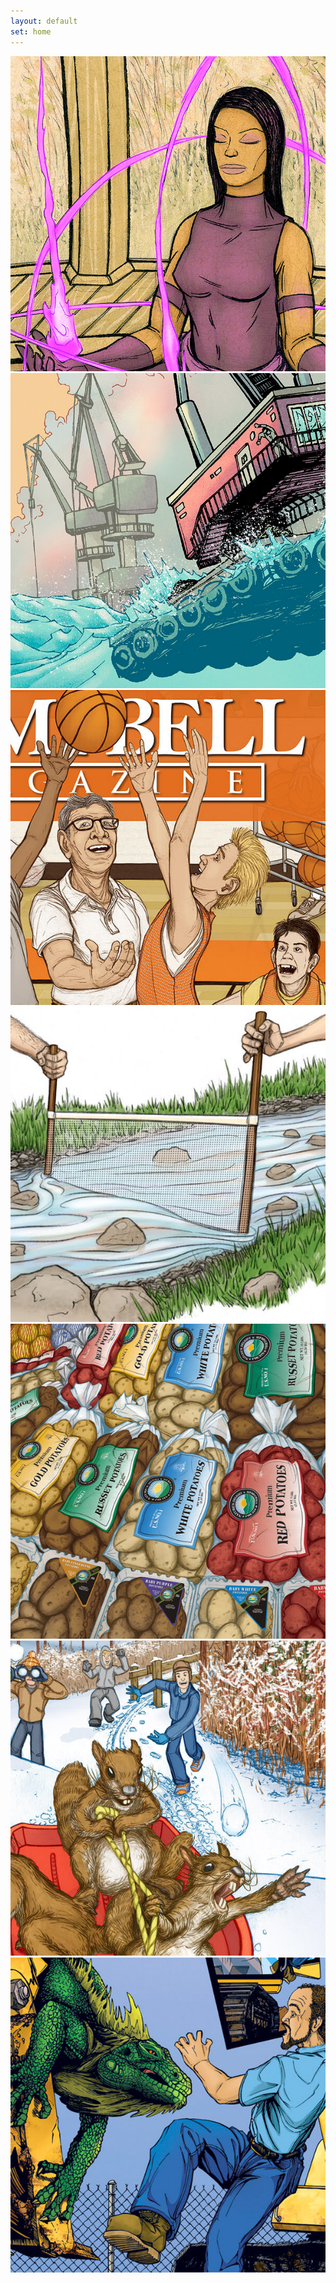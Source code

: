 ```yaml
---
layout: default
set: home
---
```


<div class="row">
    <div class="col-12 col-md-6 home-thumbs">
        <a href="hero/hero-1.html">
        <img src="images/hero_thumb.jpg" alt="Quarantine Heroes" class="img-fluid">
        </a>
    </div>
    <div class="col-12 col-md-6 home-thumbs">
        <a href="hatch/hatch-1.html">
        <img src="images/hatch_thumb.jpg" alt="Hatch Effect" class="img-fluid">
        </a>
    </div>
    <div class="col-12 col-md-6 home-thumbs">
        <a href="campbell/campbell-1.html">
        <img src="images/campbell_thumb.jpg" alt="Campbell Portfolio" class="img-fluid">
        </a>
    </div>
    <div class="col-12 col-md-6 home-thumbs">
        <a href="izaak/izaak-1.html">
        <img src="images/izaak_thumb.jpg" alt="Izaak Portfolio" class="img-fluid">
        </a>
    </div>
    <div class="col-12 col-md-6 home-thumbs">
        <a href="nature/nature-1.html">
        <img src="images/nature_thumb.jpg" alt="Nature Portfolio" class="img-fluid">
        </a>
    </div>
    <div class="col-12 col-md-6 home-thumbs">
        <a href="kids/kids-1.html">
        <img src="images/kids_thumb.jpg" alt="Kids are cool." class="img-fluid">
        </a>
    </div>
    <div class="col-12 col-md-6 home-thumbs">
        <a href="guada/guada-1.html">
        <img src="images/guada_thumb.jpg" alt="Guada MX" class="img-fluid">
        </a>
    </div>
</div>